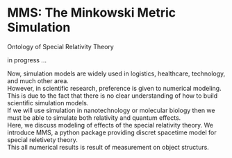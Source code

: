 # MMS: The Minkowski Metric Simulation
Ontology of Special Relativity Theory

in progress ...  
   
   
Now, simulation models are widely used in logistics, healthcare, technology, and much other area.  
However, in scientific research, preference is given to numerical modeling. This is due to the fact that there is no clear understanding of how to build scientific simulation models.  
If we will use simulation in nanotechnology or molecular biology then we must be able to simulate both relativity and quantum effects.  
Here, we discuss modeling of effects of the special relativity theory.
We introduce MMS, a python package providing discret spacetime model for special reletivety theory.  
This all numerical results is result of measurement on object structurs.  
